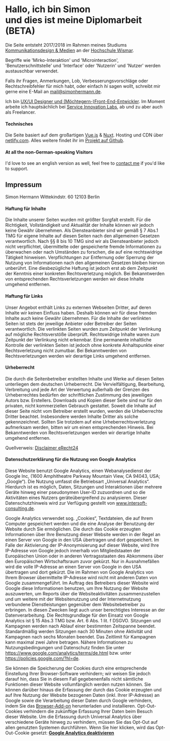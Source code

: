 # Hallo, ich bin Simon <br> und dies ist meine Diplomarbeit (BETA)

Die Seite entsteht 2017/2018 im Rahmen meines Studiums [Kommunikationsdesign & Medien](https://fg.hs-wismar.de/studium/studienangebot/kommunikationsdesign-und-medien/) an der [Hochschule Wismar](https://www.hs-wismar.de/).

Begriffe wie 'Mirko-Interaktion' und 'Microinteraction', 'Benutzerschnittstelle' und 'Interface' oder 'Nutzerin' und 'Nutzer' werden austauschbar verwendet.

Falls ihr Fragen, Anmerkungen, Lob, Verbesserungsvorschläge oder Rechtschreibfehler für mich habt, oder einfach *hi* sagen wollt, schreibt mir gerne eine E-Mail an [mail@simonhermann.de](mailto:mail@simonhermann.de).

Ich bin [UX/UI Designer und (Möchtegern-)Front-End-Entwickler](https://simonhermann.de/). Im Moment arbeite ich hauptsächlich bei [Service Innovation Labs](http://www.si-labs.com/), ab und zu aber auch als Freelancer.

<div class="spacer2"></div>

#### Technisches

Die Seite basiert auf dem großartigen [Vue.js](https://vuejs.org/) & [Nuxt](https://nuxtjs.org/). Hosting und CDN über [netlify.com](https://netlify.com).
Alles weitere findet ihr im [Projekt auf Github](https://github.com/simonhermann/mi-museum).


#### At all the non-German-speaking Visitors

I'd love to see an english version as well, feel free to [contact me](mailto:mail@simonhermann.de) if you'd like to support.

 <div class="spacer4"></div>

## Impressum

Simon Hermann
Wittekindstr. 60
12103 Berlin

<div class="spacer2"></div>

#### Haftung für Inhalte

Die Inhalte unserer Seiten wurden mit größter Sorgfalt erstellt. Für die Richtigkeit, Vollständigkeit und Aktualität der Inhalte können wir jedoch keine Gewähr übernehmen. Als Diensteanbieter sind wir gemäß § 7 Abs.1 TMG für eigene Inhalte auf diesen Seiten nach den allgemeinen Gesetzen verantwortlich. Nach §§ 8 bis 10 TMG sind wir als Diensteanbieter jedoch nicht verpflichtet, übermittelte oder gespeicherte fremde Informationen zu überwachen oder nach Umständen zu forschen, die auf eine rechtswidrige Tätigkeit hinweisen. Verpflichtungen zur Entfernung oder Sperrung der Nutzung von Informationen nach den allgemeinen Gesetzen bleiben hiervon unberührt. Eine diesbezügliche Haftung ist jedoch erst ab dem Zeitpunkt der Kenntnis einer konkreten Rechtsverletzung möglich. Bei Bekanntwerden von entsprechenden Rechtsverletzungen werden wir diese Inhalte umgehend entfernen.

#### Haftung für Links

Unser Angebot enthält Links zu externen Webseiten Dritter, auf deren Inhalte wir keinen Einfluss haben. Deshalb können wir für diese fremden Inhalte auch keine Gewähr übernehmen. Für die Inhalte der verlinkten Seiten ist stets der jeweilige Anbieter oder Betreiber der Seiten verantwortlich. Die verlinkten Seiten wurden zum Zeitpunkt der Verlinkung auf mögliche Rechtsverstöße überprüft. Rechtswidrige Inhalte waren zum Zeitpunkt der Verlinkung nicht erkennbar. Eine permanente inhaltliche Kontrolle der verlinkten Seiten ist jedoch ohne konkrete Anhaltspunkte einer Rechtsverletzung nicht zumutbar. Bei Bekanntwerden von Rechtsverletzungen werden wir derartige Links umgehend entfernen.

#### Urheberrecht

Die durch die Seitenbetreiber erstellten Inhalte und Werke auf diesen Seiten unterliegen dem deutschen Urheberrecht. Die Vervielfältigung, Bearbeitung, Verbreitung und jede Art der Verwertung außerhalb der Grenzen des Urheberrechtes bedürfen der schriftlichen Zustimmung des jeweiligen Autors bzw. Erstellers. Downloads und Kopien dieser Seite sind nur für den privaten, nicht kommerziellen Gebrauch gestattet. Soweit die Inhalte auf dieser Seite nicht vom Betreiber erstellt wurden, werden die Urheberrechte Dritter beachtet. Insbesondere werden Inhalte Dritter als solche gekennzeichnet. Sollten Sie trotzdem auf eine Urheberrechtsverletzung aufmerksam werden, bitten wir um einen entsprechenden Hinweis. Bei Bekanntwerden von Rechtsverletzungen werden wir derartige Inhalte umgehend entfernen.

Quellverweis: [Disclaimer eRecht24](https://www.e-recht24.de/muster-disclaimer.html)

<div class="spacer2"></div>

#### Datenschutzerklärung für die Nutzung von Google Analytics

<p>Diese Website benutzt Google Analytics, einen Webanalysedienst der Google Inc, (1600 Amphitheatre Parkway Mountain View, CA 94043, USA; &bdquo;Google&ldquo;). Die Nutzung umfasst die Betriebsart &bdquo;Universal Analytics&ldquo;. Hierdurch ist es möglich, Daten, Sitzungen und Interaktionen über mehrere Geräte hinweg einer pseudonymen User-ID zuzuordnen und so die Aktivitäten eines Nutzers geräteübergreifend zu analysieren. Dieser Datenschutzhinweis wird zur Verfügung gestellt von <a href="https://www.intersoft-consulting.de" target="_blank">www.intersoft-consulting.de</a>.</p> 

<p>Google Analytics verwendet sog. &bdquo;Cookies&ldquo;, Textdateien, die auf Ihrem Computer gespeichert werden und die eine Analyse der Benutzung der Website durch Sie ermöglichen. Die durch das Cookie erzeugten Informationen über Ihre Benutzung dieser Website werden in der Regel an einen Server von Google in den USA übertragen und dort gespeichert. Im Falle der Aktivierung der IP-Anonymisierung auf dieser Website, wird Ihre IP-Adresse von Google jedoch innerhalb von Mitgliedstaaten der Europäischen Union oder in anderen Vertragsstaaten des Abkommens über den Europäischen Wirtschaftsraum zuvor gekürzt. Nur in Ausnahmefällen wird die volle IP-Adresse an einen Server von Google in den USA übertragen und dort gekürzt. Die im Rahmen von Google Analytics von Ihrem Browser übermittelte IP-Adresse wird nicht mit anderen Daten von Google zusammengeführt. Im Auftrag des Betreibers dieser Website wird Google diese Informationen benutzen, um Ihre Nutzung der Website auszuwerten, um Reports über die Websiteaktivitäten zusammenzustellen und um weitere mit der Websitenutzung und der Internetnutzung verbundene Dienstleistungen gegenüber dem Websitebetreiber zu erbringen. In diesen Zwecken liegt auch unser berechtigtes Interesse an der Datenverarbeitung. Die Rechtsgrundlage für den Einsatz von Google Analytics ist § 15 Abs.3 TMG bzw. Art. 6 Abs. 1 lit. f DSGVO. Sitzungen und Kampagnen werden nach Ablauf einer bestimmten Zeitspanne beendet. Standardmäßig werden Sitzungen nach 30 Minuten ohne Aktivität und Kampagnen nach sechs Monaten beendet. Das Zeitlimit für Kampagnen kann maximal zwei Jahre betragen. Nähere Informationen zu Nutzungsbedingungen und Datenschutz finden Sie unter <a href="https://www.google.com/analytics/terms/de.html" target="_blank">https://www.google.com/analytics/terms/de.html</a> bzw. unter <a href="https://policies.google.com/?hl=de" target="_blank">https://policies.google.com/?hl=de</a>.</p> 

<p>Sie können die Speicherung der Cookies durch eine entsprechende Einstellung Ihrer Browser-Software verhindern; wir weisen Sie jedoch darauf hin, dass Sie in diesem Fall gegebenenfalls nicht sämtliche Funktionen dieser Website vollumfänglich werden nutzen können. Sie können darüber hinaus die Erfassung der durch das Cookie erzeugten und auf Ihre Nutzung der Website bezogenen Daten (inkl. Ihrer IP-Adresse) an Google sowie die Verarbeitung dieser Daten durch Google verhindern, indem Sie das <a href="https://tools.google.com/dlpage/gaoptout?hl=de" target="_blank">Browser-Add-on</a> herunterladen und installieren. Opt-Out-Cookies verhindern die zukünftige Erfassung Ihrer Daten beim Besuch dieser Website. Um die Erfassung durch Universal Analytics über verschiedene Geräte hinweg zu verhindern, müssen Sie das Opt-Out auf allen genutzten Systemen durchführen. Wenn Sie hier klicken, wird das Opt-Out-Cookie gesetzt: <a href="javascript:gaOptout()"><strong>Google Analytics deaktivieren</strong></a></p>

<div class="spacer8"></div>